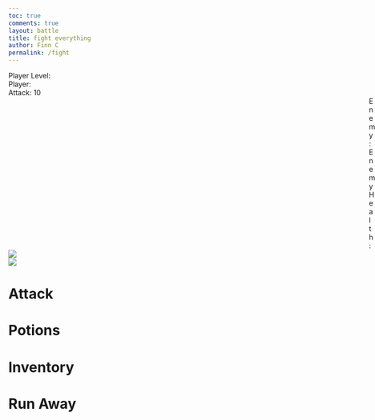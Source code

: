 ```yaml
---
toc: true
comments: true
layout: battle
title: fight everything
author: Finn C
permalink: /fight
---
```


<div>
    <div class="alert" id="alert" style="display: none;">
        <div id="home-btn" class="move">
            Go back to homepage
        </div>
    </div>
    <div class="health-box">
        <div class="move" id="level">Player Level: </div>
        <div class="move" id="health">Player: </div>
        <div class="move" id="attack">Attack: 10</div>
    </div>
    <div class="health-box" style="margin-left: 75vw; margin-right: 50px;">
        <div class="move" id="EnemyName">Enemy: </div>
        <div class="move" id="EnemyHealth">Enemy Health: </div>
    </div>
    <div class="fight-container">
        <div class="player-box">
            <img id="pIMG" class="" src="{{site.baseurl}}/images/player.png">
        </div>
        <div class="enemy-box">
            <img id="eIMG" class="fade-in" src="{{site.baseurl}}/images/">
        </div>
    </div>
    <div class="question-box" id="question-box" style="display: none;">
        <h1>Attack</h1>
        <p id="question-text">Select an Attack</p>
        <div id="answers">
            <!-- Dynamically filled answers will go here -->
        </div>
    </div>
    <div id="moves" class="controller">
        <div class="move" id="ChangeATK" onclick="attackMENU()">
            <h1>Attack</h1>
        </div>
        <div class="move" id="ChangePT" onclick="potionMENU()">
            <h1>Potions</h1>
        </div>
        <div class="move" id="ChangeInv" onclick="inventoryMENU()">
            <h1>Inventory</h1>
        </div>
        <div class="move" id="run" onclick="Leave()">
            <h1>Run Away</h1>
        </div>
    </div>
    <div id="weaponMenu">
    </div>
</div>

<script src="{{site.baseurl}}/assets/js/fight.js"></script>

<style>
#weaponMenu {
    background-color: #f7f7f7;
    position: fixed;
    top: 50%;
    left: 50%;
    transform: translate(-50%, -50%);
    z-index: 9999; /* Adjust z-index as needed */
    display: none;
}
</style>